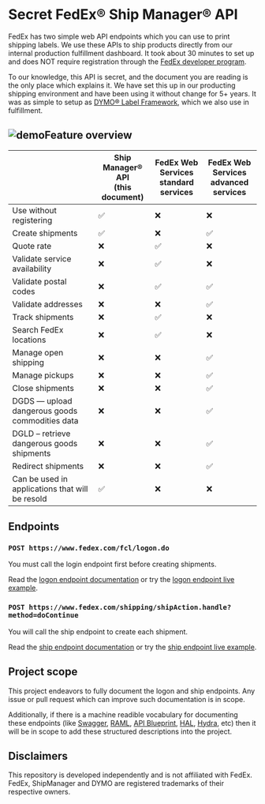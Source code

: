 # Secret FedEx® Ship Manager® API

FedEx has two simple web API endpoints which you can use to print shipping labels. We use these APIs to ship products directly from our internal production fulfillment dashboard. It took about 30 minutes to set up and does NOT require registration through the [FedEx developer program](https://www.fedex.com/en-us/developer.html).

To our knowledge, this API is secret, and the document you are reading is the only place which explains it. We have set this up in our producting shipping environment and have been using it without change for 5+ years. It was as simple to setup as [DYMO® Label Framework](http://developers.dymo.com/2010/06/02/dymo-label-framework-javascript-library-samples-print-a-label/), which we also use in fulfillment.

## ![demo](/Users/williamentriken/Desktop/fedex-ship-manager-api/demo.png)Feature overview

|                                                 | Ship Manager® API<br />(this document) | FedEx Web Services<br />standard services | FedEx Web Services<br />advanced services |
| ----------------------------------------------- | -------------------------------------- | ----------------------------------------- | ----------------------------------------- |
| Use without registering                         | ✅                                      | ❌                                         | ❌                                         |
| Create shipments                                | ✅                                      | ❌                                         | ✅                                         |
| Quote rate                                      | ❌                                      | ✅                                         | ❌                                         |
| Validate service availability                   | ❌                                      | ✅                                         | ❌                                         |
| Validate postal codes                           | ❌                                      | ✅                                         | ✅                                         |
| Validate addresses                              | ❌                                      | ❌                                         | ✅                                         |
| Track shipments                                 | ❌                                      | ✅                                         | ❌                                         |
| Search FedEx locations                          | ❌                                      | ✅                                         | ❌                                         |
| Manage open shipping                            | ❌                                      | ❌                                         | ✅                                         |
| Manage pickups                                  | ❌                                      | ❌                                         | ✅                                         |
| Close shipments                                 | ❌                                      | ❌                                         | ✅                                         |
| DGDS — upload dangerous goods commodities data  | ❌                                      | ❌                                         | ✅                                         |
| DGLD – retrieve dangerous goods shipments       | ❌                                      | ❌                                         | ✅                                         |
| Redirect shipments                              | ❌                                      | ❌                                         | ✅                                         |
| Can be used in applications that will be resold | :white_check_mark:                     | :x:                                       | :x:                                       |

## Endpoints

### `POST https://www.fedex.com/fcl/logon.do`

You must call the login endpoint first before creating shipments.

Read the [logon endpoint documentation](logon-documentation.md) or try the [logon endpoint live example](logon-example.html).

### `POST https://www.fedex.com/shipping/shipAction.handle?method=doContinue`

You will call the ship endpoint to create each shipment.

Read the [ship endpoint documentation](ship-documentation.md) or try the [ship endpoint live example](ship-example.html).

## Project scope

This project endeavors to fully document the logon and ship endpoints. Any issue or pull request which can improve such documentation is in scope.

Additionally, if there is a machine readible vocabulary for documenting these endpoints (like [Swagger](https://github.com/swagger-api/swagger-spec#readme), [RAML](http://raml.org/), [API Blueprint](https://apiblueprint.org/), [HAL](http://stateless.co/hal_specification.html), [Hydra](http://www.w3.org/ns/hydra/spec/latest/core/), etc) then it will be in scope to add these structured descriptions into the project.

## Disclaimers

This repository is developed independently and is not affiliated with FedEx. FedEx, ShipManager and DYMO are registered trademarks of their respective owners.


